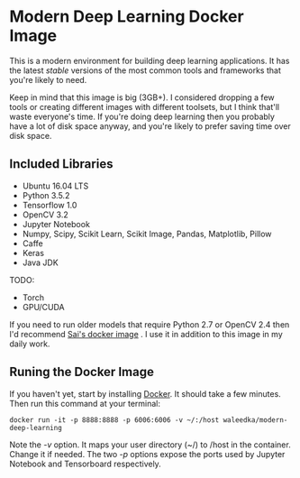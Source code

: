 # Modern Deep Learning Docker Image

This is a modern environment for building deep learning applications. It has the latest *stable* versions of the most common tools and frameworks that you're likely to need.

Keep in mind that this image is big (3GB+). I considered dropping a few tools or creating different images with different toolsets, but I think that'll waste everyone's time. If you're doing deep learning then you probably have a lot of disk space anyway, and you're likely to prefer saving time over disk space.    


## Included Libraries
- Ubuntu 16.04 LTS
- Python 3.5.2
- Tensorflow 1.0
- OpenCV 3.2
- Jupyter Notebook
- Numpy, Scipy, Scikit Learn, Scikit Image, Pandas, Matplotlib, Pillow
- Caffe
- Keras
- Java JDK

TODO:
- Torch
- GPU/CUDA


If you need to run older models that require Python 2.7 or OpenCV 2.4 then I'd recommend [Sai's docker image](https://github.com/saiprashanths/dl-docker) . I use it in addition to this image in my daily work.

## Runing the Docker Image

If you haven't yet, start by installing [Docker](https://www.docker.com/). It should take a few minutes. Then run this command at your terminal:

```
docker run -it -p 8888:8888 -p 6006:6006 -v ~/:/host waleedka/modern-deep-learning
```

Note the *-v* option. It maps your user directory (~/) to /host in the container. Change it if needed. The two *-p* options expose the ports used by Jupyter Notebook and Tensorboard respectively.

